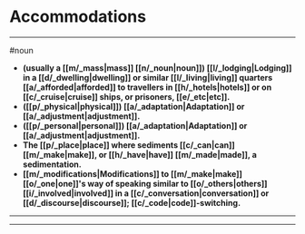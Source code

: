 # Accommodations
---
#noun
- **(usually a [[m/_mass|mass]] [[n/_noun|noun]]) [[l/_lodging|Lodging]] in a [[d/_dwelling|dwelling]] or similar [[l/_living|living]] quarters [[a/_afforded|afforded]] to travellers in [[h/_hotels|hotels]] or on [[c/_cruise|cruise]] ships, or prisoners, [[e/_etc|etc]].**
- **([[p/_physical|physical]]) [[a/_adaptation|Adaptation]] or [[a/_adjustment|adjustment]].**
- **([[p/_personal|personal]]) [[a/_adaptation|Adaptation]] or [[a/_adjustment|adjustment]].**
- **The [[p/_place|place]] where sediments [[c/_can|can]] [[m/_make|make]], or [[h/_have|have]] [[m/_made|made]], a sedimentation.**
- **[[m/_modifications|Modifications]] to [[m/_make|make]] [[o/_one|one]]'s way of speaking similar to [[o/_others|others]] [[i/_involved|involved]] in a [[c/_conversation|conversation]] or [[d/_discourse|discourse]]; [[c/_code|code]]-switching.**
---
---
